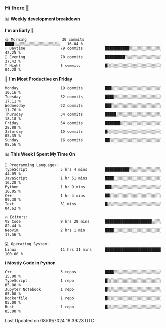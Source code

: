 ### Hi there 👋

📊 **Weekly development breakdown**
<!--START_SECTION:waka-->
**I'm an Early 🐤** 

```text
🌞 Morning                30 commits          ████░░░░░░░░░░░░░░░░░░░░░   16.04 % 
🌆 Daytime                79 commits          ███████████░░░░░░░░░░░░░░   42.25 % 
🌃 Evening                70 commits          █████████░░░░░░░░░░░░░░░░   37.43 % 
🌙 Night                  8 commits           █░░░░░░░░░░░░░░░░░░░░░░░░   04.28 % 
```
📅 **I'm Most Productive on Friday** 

```text
Monday                   19 commits          ███░░░░░░░░░░░░░░░░░░░░░░   10.16 % 
Tuesday                  32 commits          ████░░░░░░░░░░░░░░░░░░░░░   17.11 % 
Wednesday                22 commits          ███░░░░░░░░░░░░░░░░░░░░░░   11.76 % 
Thursday                 34 commits          █████░░░░░░░░░░░░░░░░░░░░   18.18 % 
Friday                   54 commits          ███████░░░░░░░░░░░░░░░░░░   28.88 % 
Saturday                 10 commits          █░░░░░░░░░░░░░░░░░░░░░░░░   05.35 % 
Sunday                   16 commits          ██░░░░░░░░░░░░░░░░░░░░░░░   08.56 % 
```


📊 **This Week I Spent My Time On** 

```text
💬 Programming Languages: 
TypeScript               5 hrs 4 mins        ███████████░░░░░░░░░░░░░░   44.05 % 
JavaScript               1 hr 51 mins        ████░░░░░░░░░░░░░░░░░░░░░   16.20 % 
Python                   1 hr 9 mins         ███░░░░░░░░░░░░░░░░░░░░░░   10.05 % 
C++                      1 hr 4 mins         ██░░░░░░░░░░░░░░░░░░░░░░░   09.30 % 
Text                     31 mins             █░░░░░░░░░░░░░░░░░░░░░░░░   04.62 % 

🔥 Editors: 
VS Code                  9 hrs 29 mins       █████████████████████░░░░   82.44 % 
Neovim                   2 hrs 1 min         ████░░░░░░░░░░░░░░░░░░░░░   17.56 % 

💻 Operating System: 
Linux                    11 hrs 31 mins      █████████████████████████   100.00 % 
```

**I Mostly Code in Python** 

```text
C++                      3 repos             ████░░░░░░░░░░░░░░░░░░░░░   15.00 % 
TypeScript               1 repo              █░░░░░░░░░░░░░░░░░░░░░░░░   05.00 % 
Jupyter Notebook         1 repo              █░░░░░░░░░░░░░░░░░░░░░░░░   05.00 % 
Dockerfile               1 repo              █░░░░░░░░░░░░░░░░░░░░░░░░   05.00 % 
Rust                     1 repo              █░░░░░░░░░░░░░░░░░░░░░░░░   05.00 % 
```




 Last Updated on 08/09/2024 18:39:23 UTC
<!--END_SECTION:waka-->
<!--
**R-enanVieira/R-enanVieira** is a ✨ _special_ ✨ repository because its `README.md` (this file) appears on your GitHub profile.

Here are some ideas to get you started:

- 🔭 I’m currently working on ...
- 🌱 I’m currently learning ...
- 👯 I’m looking to collaborate on ...
- 🤔 I’m looking for help with ...
- 💬 Ask me about ...
- 📫 How to reach me: ...
- 😄 Pronouns: ...
- ⚡ Fun fact: ...
-->
